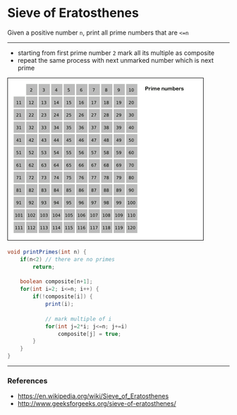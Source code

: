 # Sieve of Eratosthenes

Given a positive number `n`, print all prime numbers that are `<=n`

---

* starting from first prime number `2` mark all its multiple as composite
* repeat the same process with next unmarked number which is next prime

![sieve_of_eratosthenes.gif](files/sieve_of_eratosthenes.gif)

```java
void printPrimes(int n) {
    if(n<2) // there are no primes
        return;

    boolean composite[n+1];
    for(int i=2; i<=n; i++) {
        if(!composite[i]) {
            print(i);

            // mark multiple of i
            for(int j=2*i; j<=n; j+=i)
                composite[j] = true;
        }
    }
}
```

---

### References

* <https://en.wikipedia.org/wiki/Sieve_of_Eratosthenes>
* <http://www.geeksforgeeks.org/sieve-of-eratosthenes/>
